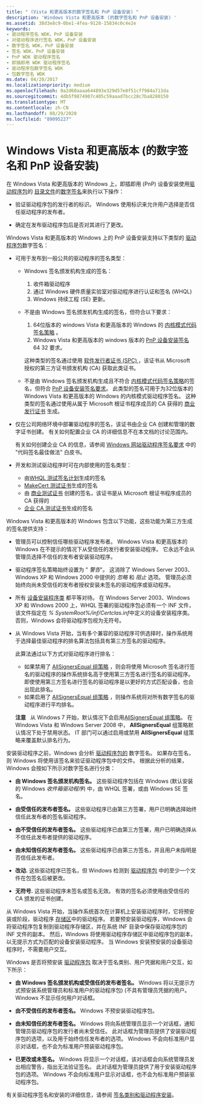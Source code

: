 ```yaml
---
title: " (Vista 和更高版本的数字签名和 PnP 设备安装) "
description: 'Windows Vista 和更高版本 (的数字签名和 PnP 设备安装) '
ms.assetid: 38d3e8c9-0be1-4fea-9128-15834c0c4e2e
keywords:
- 驱动程序签名 WDK，PnP 设备安装
- 对驱动程序进行签名 WDK，PnP 设备安装
- 数字签名 WDK，PnP 设备安装
- 签名 WDK，PnP 设备安装
- PnP WDK 驱动程序签名
- 即插即用 WDK 驱动程序签名
- 驱动程序包数字签名 WDK
- 包数字签名 WDK
ms.date: 04/20/2017
ms.localizationpriority: medium
ms.openlocfilehash: 0a2d60aaaa644893e329d57e0f51cff984a713da
ms.sourcegitcommit: 4db5f9874907c405c59aaad7bcc28c7ba8280150
ms.translationtype: MT
ms.contentlocale: zh-CN
ms.lasthandoff: 08/29/2020
ms.locfileid: "89095227"
---
```

# <a name="digital-signatures-and-pnp-device-installation-windows-vista-and-later"></a>Windows Vista 和更高版本 (的数字签名和 PnP 设备安装) 


在 Windows Vista 和更高版本的 Windows 上，即插即用 (PnP) 设备安装使用[驱动程序包](driver-packages.md)的 [目录文件](catalog-files.md)的[数字签名](digital-signatures.md)来执行以下操作：

-   验证驱动程序包的发行者的标识。 Windows 使用标识来允许用户选择是否信任驱动程序的发布者。

-   确定在发布驱动程序包后是否对其进行了更改。

Windows Vista 和更高版本的 Windows 上的 PnP 设备安装支持以下类型的 [驱动程序包](driver-packages.md)数字签名：

-   可用于发布到一般公共的驱动程序的签名类型：
    -   Windows 签名颁发机构生成的签名：
        1.  收件箱驱动程序
        2.  通过 Windows 硬件质量实验室对驱动程序进行认证和签名 (WHQL) 
        3.  Windows 持续工程 (SE) 更新。
    -   不是由 Windows 签名颁发机构生成的签名，但符合以下要求：

        1.  64位版本的 windows Vista 和更高版本的 Windows 的 [内核模式代码签名策略](kernel-mode-code-signing-policy--windows-vista-and-later-.md) 。
        2.  Windows Vista 和更高版本的 windows 版本的 [PnP 设备安装签名](pnp-device-installation-signing-requirements--windows-vista-and-later-.md) 64 32 要求。

        这种类型的签名通过使用 [软件发行者证书 (SPC) ](software-publisher-certificate.md) ，该证书从 Microsoft 授权的第三方证书颁发机构 (CA) 获取此类证书。

    -   不是由 Windows 签名颁发机构生成且不符合 [内核模式代码签名策略](kernel-mode-code-signing-policy--windows-vista-and-later-.md)的签名，但符合 [PnP 设备安装签名要求](pnp-device-installation-signing-requirements--windows-vista-and-later-.md)。 此类型的签名可用于为32位版本的 Windows Vista 和更高版本的 Windows 的内核模式驱动程序签名。 这种类型的签名通过使用从属于 Microsoft 根证书程序成员的 CA 获得的 [商业发行证书](commercial-release-certificate.md) 生成。

-   仅在公司网络环境中部署驱动程序的签名，该证书由企业 CA 创建和管理的数字证书创建。 有关如何配置企业 CA 的详细信息不在本文档的讨论范围内。

    有关如何创建企业 CA 的信息，请参阅 [Windows 网站驱动程序签名要求](https://go.microsoft.com/fwlink/p/?linkid=14507) 中的 "代码签名最佳做法" 白皮书。

-   开发和测试驱动程序时可在内部使用的签名类型：
    -   由[WHQL 测试签名计划](whql-test-signature-program.md)生成的签名
    -   [MakeCert 测试证书](makecert-test-certificate.md)生成的签名
    -   由 [商业测试证书](commercial-test-certificate.md) 创建的签名，该证书是从 Microsoft 根证书程序成员的 CA 获得的
    -   [企业 CA 测试证书](enterprise-ca-test-certificate.md)生成的签名

Windows Vista 和更高版本的 Windows 包含以下功能，这些功能为第三方生成的签名提供支持：

-   管理员可以控制信任哪些驱动程序发布者。 Windows Vista 和更高版本的 Windows 在不提示的情况下从受信任的发行者安装驱动程序。 它永远不会从管理员选择不信任的发布者安装驱动程序。

-   驱动程序签名策略始终设置为 " *警告*"。 这消除了 Windows Server 2003、Windows XP 和 Windows 2000 中提供的 *忽略* 和 *阻止* 选项。 管理员必须始终向尚未受信任的发布者授权安装未签名的驱动程序或驱动程序。

-   所有 [设备安装程序类](./overview-of-device-setup-classes.md) 都平等对待。 在 Windows Server 2003、Windows XP 和 Windows 2000 上，WHQL 签署的驱动程序包必须有一个 INF 文件，该文件指定在 *% SystemRoot%/inf/Certclas.inf*中定义的设备安装程序类。 否则，Windows 会将驱动程序包视为无符号。

-   从 Windows Vista 开始，当有多个兼容的驱动程序可供选择时，操作系统用于选择最佳驱动程序的排名算法包括具有第三方签名的驱动程序。

    此算法通过以下方式对驱动程序进行排名：

    -   如果禁用了 [AllSignersEqual 组策略](./allsigningequal-group-policy.md) ，则会将使用 Microsoft 签名进行签名的驱动程序的操作系统排名高于使用第三方签名进行签名的驱动程序。 即使使用第三方签名进行签名的驱动程序是以更好的方式匹配设备，也会出现此排名。
    -   如果启用了 [AllSignersEqual 组策略](./allsigningequal-group-policy.md) ，则操作系统将对所有数字签名的驱动程序进行平均排名。

    **注意**   从 Windows 7 开始，默认情况下会启用[AllSignersEqual 组策略](./allsigningequal-group-policy.md)。 在 Windows Vista 和 Windows Server 2008 中， **AllSignersEqual** 组策略默认情况下处于禁用状态。 IT 部门可以通过启用或禁用 **AllSignersEqual** 组策略来覆盖默认排名行为。

     

安装驱动程序之前，Windows 会分析 [驱动程序包的](driver-packages.md) 数字签名。 如果存在签名，则 Windows 将使用该签名来验证驱动程序包中的文件。 根据此分析的结果，Windows 会按如下所示对数字签名进行分类：

-   **由 Windows 签名颁发机构签名。** 这些驱动程序包括在 Windows (默认安装的 Windows *收件箱驱动程序*) 中，由 WHQL 签署，或由 Windows SE 签名。

-   **由受信任的发布者签名。** 这些驱动程序已由第三方签署，用户已明确选择始终信任此发布者的签名驱动程序。

-   **由不受信任的发布者签名。** 这些驱动程序已由第三方签署，用户已明确选择从不信任此发布者提供的驱动程序。

-   **由未知信任的发布者签名。** 这些驱动程序已由第三方签名，并且用户未指明是否信任此发布者。

-   **改动.** 这些驱动程序已签名，但 Windows 检测到 [驱动程序包](driver-packages.md) 中的至少一个文件在包签名后被更改。

-   **无符号.** 这些驱动程序未签名或签名无效。 有效的签名必须使用由受信任的 CA 颁发的证书创建。

从 Windows Vista 开始，当操作系统首次在计算机上安装驱动程序时，它将预安装或阶段，驱动程序 [存储区](driver-store.md)中的驱动程序。 若要预安装驱动程序，Windows 会将驱动程序包复制到驱动程序存储区，并在系统 INF 目录中保存驱动程序包的 INF 文件的副本。 然后，Windows 将使用驱动程序存储区中驱动程序包的副本，以无提示方式为匹配的设备安装驱动程序。 当 Windows 安装预安装的设备驱动程序时，不需要用户交互。

Windows 是否将预安装 [驱动程序包](driver-packages.md) 取决于签名类别、用户凭据和用户交互，如下所示：

-   **由 Windows 签名颁发机构或受信任的发布者签名。** Windows 将以无提示方式预安装系统管理员和标准用户的驱动程序包)  (不具有管理员凭据的用户。 Windows 不显示任何用户对话框。

-   **由不受信任的发布者签名。** Windows 不预安装驱动程序包。

-   **由未知信任的发布者签名。** Windows 将向系统管理员显示一个对话框，通知管理员驱动程序包的发行者尚未受信任。 此对话框为管理员提供了安装驱动程序包的选项，以及用于始终信任发布者的选项。 Windows 不会向标准用户显示对话框，也不会为标准用户预装驱动程序包。

-   **已更改或未签名。** Windows 将显示一个对话框，该对话框会向系统管理员发出相应警告，指出无法验证签名。 此对话框为管理员提供了用于安装驱动程序包的选项。 Windows 不会向标准用户显示对话框，也不会为标准用户预装驱动程序包。

有关驱动程序签名和安装的详细信息，请参阅 [签名类别和驱动程序安装](signature-categories-and-driver-installation.md)。

 


